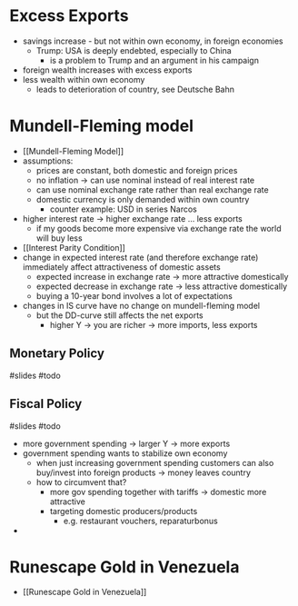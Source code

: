 # Excess Exports
- savings increase - but not within own economy, in foreign economies
	- Trump: USA is deeply endebted, especially to China
		- is a problem to Trump and an argument in his campaign
- foreign wealth increases with excess exports
- less wealth within own economy
	- leads to deterioration of country, see Deutsche Bahn

# Mundell-Fleming model
- [[Mundell-Fleming Model]]
- assumptions: 
	- prices are constant, both domestic and foreign prices
	- no inflation -> can use nominal instead of real interest rate
	- can use nominal exchange rate rather than real exchange rate
	- domestic currency is only demanded within own country
		- counter example: USD in series Narcos
- higher interest rate -> higher exchange rate ... less exports
	- if my goods become more expensive via exchange rate the world will buy less
- [[Interest Parity Condition]]
- change in expected interest rate (and therefore exchange rate) immediately affect attractiveness of domestic assets
	- expected increase in exchange rate -> more attractive domestically
	- expected decrease in exchange rate -> less attractive domestically
	- buying a 10-year bond involves a lot of expectations 
- changes in IS curve have no change on mundell-fleming model
	- but the DD-curve still affects the net exports
		- higher Y -> you are richer -> more imports, less exports

## Monetary Policy
#slides 
#todo

## Fiscal Policy
#slides 
#todo 
- more government spending -> larger Y -> more exports
- government spending wants to stabilize own economy
	- when just increasing government spending customers can also buy/invest into foreign products -> money leaves country
	- how to circumvent that?
		- more gov spending together with tariffs -> domestic more attractive
		- targeting domestic producers/products
			- e.g. restaurant vouchers, reparaturbonus
- 


# Runescape Gold in Venezuela
- [[Runescape Gold in Venezuela]]